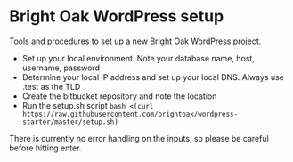 # Bright Oak WordPress setup 
Tools and procedures to set up a new Bright Oak WordPress project.


* Set up your local environment. Note your database name, host, username, password
* Determine your local IP address and set up your local DNS. Always use .test as the TLD
* Create the bitbucket repository and note the location
* Run the setup.sh script `bash <(curl https://raw.githubusercontent.com/brightoak/wordpress-starter/master/setup.sh)`

There is currently no error handling on the inputs, so please be careful before hitting enter.